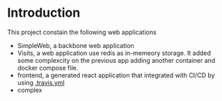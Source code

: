 # Introduction

This project constain the following web applications
 - SimpleWeb, a backbone web application 
 - Visits, a web application use redis as in-memeory storage. It added some complexcity on the previous app adding another container and docker compose file.
 - frontend, a generated react application that integrated with CI/CD by using [.travis.yml](https://www.travis-ci.com/)
 - complex 
